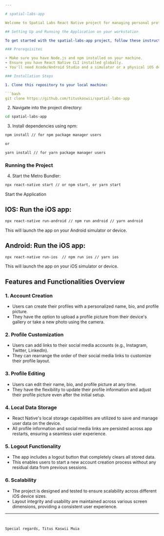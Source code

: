 ```yaml
---

# spatial-labs-app

Welcome to Spatial Labs React Native project for managing personal profiles, inspired by Linktree, tailored for iOS. This project allows users to create and customize their profiles, manage social media links, and maintain control over the layout of their accounts.

## Setting Up and Running the Application on your workstation

To get started with the spatial-labs-app project, follow these instructions:

### Prerequisites

- Make sure you have Node.js and npm installed on your machine.
- Ensure you have React Native CLI installed globally.
- You'll need Xcode/Android Studio and a simulator or a physical iOS device for testing.

### Installation Steps

1. Clone this repository to your local machine:

```bash
git clone https://github.com/tituskaswii/spatial-labs-app
```

2. Navigate into the project directory:

```bash
cd spatial-labs-app
```

3. Install dependencies using npm:

```bash
npm install // for npm package manager users

or

yarn install // for yarn package manager users
```

### Running the Project

4. Start the Metro Bundler:

```bash
npx react-native start // or npm start, or yarn start
```

Start the Application

## IOS: Run the iOS app:

```bash
npx react-native run-android // npm run android // yarn android
```

This will launch the app on your Android simulator or device.

## Android: Run the iOS app:

```bash
npx react-native run-ios  // npm run ios // yarn ios
```

This will launch the app on your iOS simulator or device.

## Features and Functionalities Overview

### 1. Account Creation
- Users can create their profiles with a personalized name, bio, and profile picture.
- They have the option to upload a profile picture from their device's gallery or take a new photo using the camera.

### 2. Profile Customization
- Users can add links to their social media accounts (e.g., Instagram, Twitter, LinkedIn).
- They can rearrange the order of their social media links to customize their profile layout.

### 3. Profile Editing
- Users can edit their name, bio, and profile picture at any time.
- They have the flexibility to update their profile information and adjust their profile picture even after the initial setup.

### 4. Local Data Storage
- React Native's local storage capabilities are utilized to save and manage user data on the device.
- All profile information and social media links are persisted across app restarts, ensuring a seamless user experience.

### 5. Logout Functionality
- The app includes a logout button that completely clears all stored data.
- This enables users to start a new account creation process without any residual data from previous sessions.

### 6. Scalability
- The project is designed and tested to ensure scalability across different iOS device sizes.
- Layout integrity and usability are maintained across various screen dimensions, providing a consistent user experience.

---
```


Special regards, Titus Kaswii Muia
